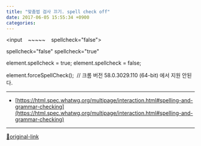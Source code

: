 ```yaml
---
title: "맞춤법 검사 끄기. spell check off"
date: 2017-06-05 15:55:34 +0900
categories: 
---
```

  

&lt;input    ~~~~~    spellcheck="false"&gt;  

spellcheck="false"
spellcheck="true"
  

element.spellcheck = true;
element.spellcheck = false;
  
  
element.forceSpellCheck(); 
// 크롬 버전 58.0.3029.110 (64-bit) 에서 지원 안된다.

  






***
+ [https://html.spec.whatwg.org/multipage/interaction.html#spelling-and-grammar-checking](https://html.spec.whatwg.org/multipage/interaction.html#spelling-and-grammar-checking)


***
[🔗original-link](http://www.mins01.com/mh/tech/read/1090)